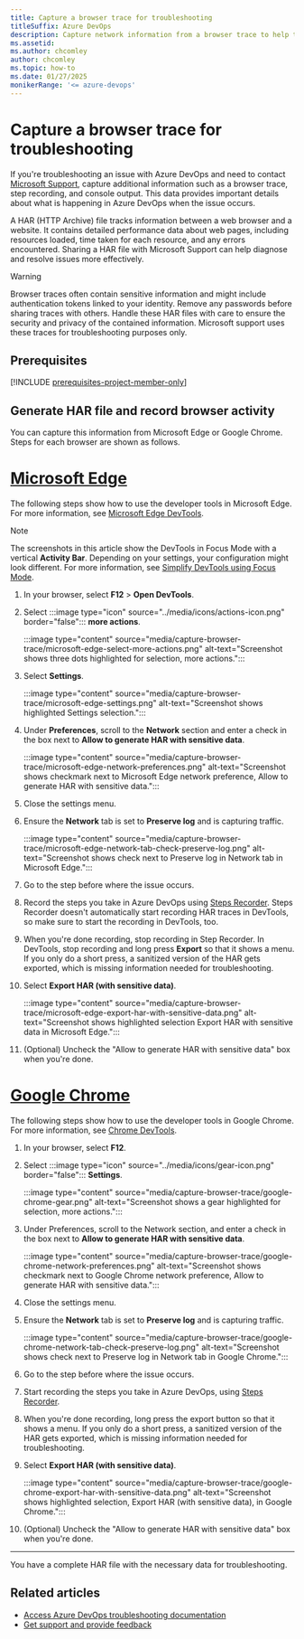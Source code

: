```yaml
---
title: Capture a browser trace for troubleshooting
titleSuffix: Azure DevOps
description: Capture network information from a browser trace to help troubleshoot issues with Azure DevOps.
ms.assetid: 
ms.author: chcomley
author: chcomley
ms.topic: how-to
ms.date: 01/27/2025
monikerRange: '<= azure-devops'
---
```


# Capture a browser trace for troubleshooting

If you're troubleshooting an issue with Azure DevOps and need to contact [Microsoft Support](provide-feedback.md), capture additional information such as a browser trace, step recording, and console output. This data provides important details about what is happening in Azure DevOps when the issue occurs.

A HAR (HTTP Archive) file tracks information between a web browser and a website. It contains detailed performance data about web pages, including resources loaded, time taken for each resource, and any errors encountered. Sharing a HAR file with Microsoft Support can help diagnose and resolve issues more effectively.

> [!WARNING]
> Browser traces often contain sensitive information and might include authentication tokens linked to your identity. Remove any passwords before sharing traces with others. Handle these HAR files with care to ensure the security and privacy of the contained information. Microsoft support uses these traces for troubleshooting purposes only.

## Prerequisites

[!INCLUDE [prerequisites-project-member-only](../includes/prerequisites-project-member-only.md)]

## Generate HAR file and record browser activity

You can capture this information from Microsoft Edge or Google Chrome. Steps for each browser are shown as follows.

# [Microsoft Edge](#tab/microsoft-edge)

The following steps show how to use the developer tools in Microsoft Edge. For more information, see [Microsoft Edge DevTools](/microsoft-edge/devtools-guide-chromium).

> [!NOTE]
> The screenshots in this article show the DevTools in Focus Mode with a vertical **Activity Bar**. Depending on your settings, your configuration might look different. For more information, see [Simplify DevTools using Focus Mode](/microsoft-edge/devtools-guide-chromium/experimental-features/focus-mode).

1. In your browser, select **F12** > **Open DevTools**.
2. Select :::image type="icon" source="../media/icons/actions-icon.png" border="false"::: **more actions**.

   :::image type="content" source="media/capture-browser-trace/microsoft-edge-select-more-actions.png" alt-text="Screenshot shows three dots highlighted for selection, more actions.":::

3. Select **Settings**.

   :::image type="content" source="media/capture-browser-trace/microsoft-edge-settings.png" alt-text="Screenshot shows highlighted Settings selection.":::

4. Under **Preferences**, scroll to the **Network** section and enter a check in the box next to **Allow to generate HAR with sensitive data**.

   :::image type="content" source="media/capture-browser-trace/microsoft-edge-network-preferences.png" alt-text="Screenshot shows checkmark next to Microsoft Edge network preference, Allow to generate HAR with sensitive data.":::

5. Close the settings menu.
6. Ensure the **Network** tab is set to **Preserve log** and is capturing traffic.

   :::image type="content" source="media/capture-browser-trace/microsoft-edge-network-tab-check-preserve-log.png" alt-text="Screenshot shows check next to Preserve log in Network tab in Microsoft Edge.":::

7. Go to the step before where the issue occurs.
8. Record the steps you take in Azure DevOps using [Steps Recorder](https://support.microsoft.com/windows/record-steps-to-reproduce-a-problem-46582a9b-620f-2e36-00c9-04e25d784e47). Steps Recorder doesn't automatically start recording HAR traces in DevTools, so make sure to start the recording in DevTools, too.
9. When you're done recording, stop recording in Step Recorder. In DevTools, stop recording and long press **Export** so that it shows a menu. If you only do a short press, a sanitized version of the HAR gets exported, which is missing information needed for troubleshooting. 

10. Select **Export HAR (with sensitive data)**.	 

    :::image type="content" source="media/capture-browser-trace/microsoft-edge-export-har-with-sensitive-data.png" alt-text="Screenshot shows highlighted selection Export HAR with sensitive data in Microsoft Edge.":::

11. (Optional) Uncheck the "Allow to generate HAR with sensitive data" box when you're done.

# [Google Chrome](#tab/google-chrome)

The following steps show how to use the developer tools in Google Chrome. For more information, see [Chrome DevTools](https://developers.google.com/web/tools/chrome-devtools).

1. In your browser, select **F12**.
2. Select :::image type="icon" source="../media/icons/gear-icon.png" border="false"::: **Settings**.

   :::image type="content" source="media/capture-browser-trace/google-chrome-gear.png" alt-text="Screenshot shows a gear highlighted for selection, more actions.":::

3. Under Preferences, scroll to the Network section, and enter a check in the box next to **Allow to generate HAR with sensitive data**.

   :::image type="content" source="media/capture-browser-trace/google-chrome-network-preferences.png" alt-text="Screenshot shows checkmark next to Google Chrome network preference, Allow to generate HAR with sensitive data.":::

4. Close the settings menu.
5. Ensure the **Network** tab is set to **Preserve log** and is capturing traffic.

   :::image type="content" source="media/capture-browser-trace/google-chrome-network-tab-check-preserve-log.png" alt-text="Screenshot shows check next to Preserve log in Network tab in Google Chrome.":::

6. Go to the step before where the issue occurs.
7. Start recording the steps you take in Azure DevOps, using [Steps Recorder](https://support.microsoft.com/windows/record-steps-to-reproduce-a-problem-46582a9b-620f-2e36-00c9-04e25d784e47).
8. When you're done recording, long press the export button so that it shows a menu. If you only do a short press, a sanitized version of the HAR gets exported, which is missing information needed for troubleshooting.
9.  Select **Export HAR (with sensitive data)**.	 

    :::image type="content" source="media/capture-browser-trace/google-chrome-export-har-with-sensitive-data.png" alt-text="Screenshot shows highlighted selection, Export HAR (with sensitive data), in Google Chrome.":::

10. (Optional) Uncheck the "Allow to generate HAR with sensitive data" box when you're done.

---

You have a complete HAR file with the necessary data for troubleshooting.

## Related articles

- [Access Azure DevOps troubleshooting documentation](/troubleshoot/azure/devops/welcome-azure-devops)
- [Get support and provide feedback](provide-feedback.md)
